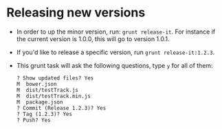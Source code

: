 # Releasing new versions

- In order to up the minor version, run: `grunt release-it`. For instance if the current version is 1.0.0, this will go to version 1.0.1.
- If you'd like to release a specific version, run `grunt release-it:1.2.3`.
- This grunt task will ask the following questions, type `y` for all of them:

  ```
  ? Show updated files? Yes
  M  bower.json
  M  dist/testTrack.js
  M  dist/testTrack.min.js
  M  package.json
  ? Commit (Release 1.2.3)? Yes
  ? Tag (1.2.3)? Yes
  ? Push? Yes
  ```

